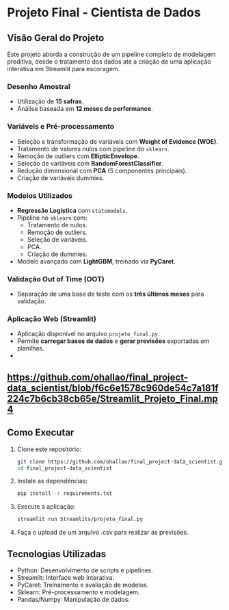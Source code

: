 # **Projeto Final - Cientista de Dados**

## **Visão Geral do Projeto**

Este projeto aborda a construção de um pipeline completo de modelagem preditiva, desde o tratamento dos dados até a criação de uma aplicação interativa em Streamlit para escoragem.

### **Desenho Amostral**
- Utilização de **15 safras**.
- Análise baseada em **12 meses de performance**.

### **Variáveis e Pré-processamento**
- Seleção e transformação de variáveis com **Weight of Evidence (WOE)**.
- Tratamento de valores nulos com pipeline do `sklearn`.
- Remoção de outliers com **EllipticEnvelope**.
- Seleção de variáveis com **RandomForestClassifier**.
- Redução dimensional com **PCA** (5 componentes principais).
- Criação de variáveis dummies.

### **Modelos Utilizados**
- **Regressão Logística** com `statsmodels`.
- Pipeline no `sklearn` com:
  - Tratamento de nulos.
  - Remoção de outliers.
  - Seleção de variáveis.
  - PCA.
  - Criação de dummies.
- Modelo avançado com **LightGBM**, treinado via **PyCaret**.

### **Validação Out of Time (OOT)**
- Separação de uma base de teste com os **três últimos meses** para validação.

### **Aplicação Web (Streamlit)**
- Aplicação disponível no arquivo `projeto_final.py`.
- Permite **carregar bases de dados** e **gerar previsões** exportadas em planilhas.
- 
https://github.com/ohallao/final_project-data_scientist/blob/f6c6e1578c960de54c7a181f224c7b6cb38cb65e/Streamlit_Projeto_Final.mp4
---

## **Como Executar**

1. Clone este repositório:
   ```bash
   git clone https://github.com/ohallao/final_project-data_scientist.git
   cd final_project-data_scientist
2. Instale as dependências:
   ```bash
   pip install -r requirements.txt
3. Execute a aplicação:
   ```bash
   streamlit run Streamlits/projeto_final.py
4. Faça o upload de um arquivo .csv para realizar as previsões.
   
## **Tecnologias Utilizadas**
- Python: Desenvolvimento de scripts e pipelines.
- Streamlit: Interface web interativa.
- PyCaret: Treinamento e avaliação de modelos.
- Sklearn: Pré-processamento e modelagem.
- Pandas/Numpy: Manipulação de dados.
